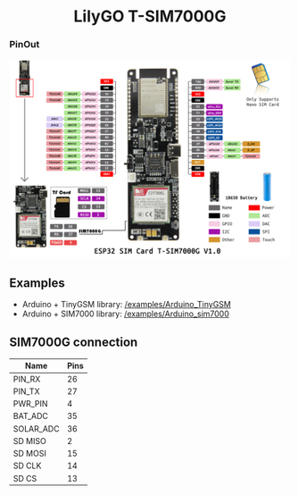 <h1 align = "center">LilyGO T-SIM7000G </h1>


### PinOut

![](image/PINOUT.jpg)


## Examples
- Arduino + TinyGSM library: [/examples/Arduino_TinyGSM](/examples/Arduino_TinyGSM)
- Arduino + SIM7000 library: [/examples/Arduino_sim7000](/examples/Arduino_sim7000)



## SIM7000G connection
| Name      | Pins |
| --------- | ---- |
| PIN_RX    | 26   |
| PIN_TX    | 27   |
| PWR_PIN   | 4    |
| BAT_ADC   | 35   |
| SOLAR_ADC | 36   |
| SD MISO   | 2    |
| SD MOSI   | 15   |
| SD CLK    | 14   |
| SD CS     | 13   |




